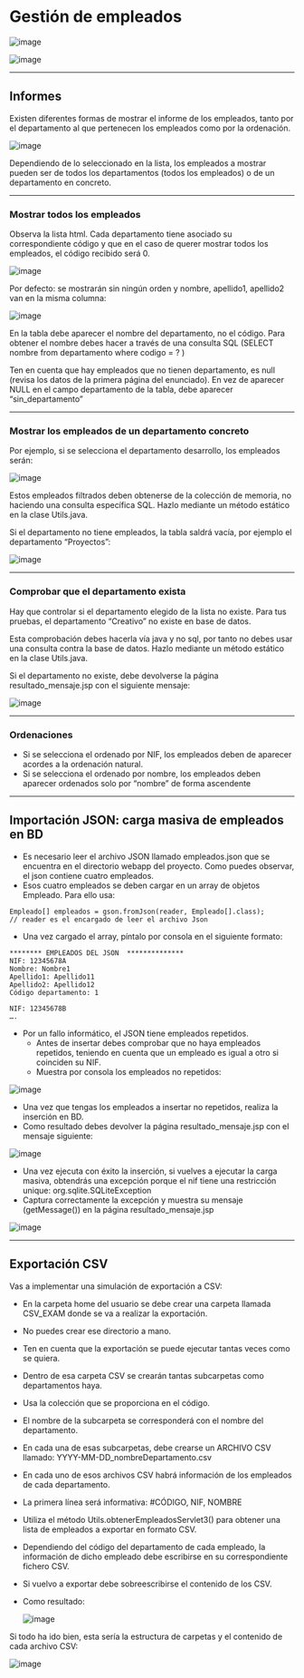 # Gestión de empleados

![image](https://github.com/profeMelola/Programacion-08-2023-24/assets/91023374/e26aec01-9fbf-4f84-b4d5-de9372e5a524)

![image](https://github.com/profeMelola/Programacion-08-2023-24/assets/91023374/689abe5d-92c1-4091-a940-fb7846733094)

___
## Informes

Existen diferentes formas de mostrar el informe de los empleados, tanto por el departamento al que pertenecen los empleados como por la ordenación.

![image](https://github.com/profeMelola/Programacion-08-2023-24/assets/91023374/eda06ade-18f4-48a9-967c-d9d0db1d1525)

Dependiendo de lo seleccionado en la lista, los empleados a mostrar pueden ser de todos los departamentos (todos los empleados) o de un departamento en concreto.

___
### Mostrar todos los empleados

Observa la lista html. Cada departamento tiene asociado su correspondiente código y que en el caso de querer mostrar todos los empleados, el código recibido será 0.

![image](https://github.com/profeMelola/Programacion-08-2023-24/assets/91023374/24c29951-e859-4514-8bd2-613889ddcbf5)

Por defecto: se mostrarán sin ningún orden y nombre, apellido1, apellido2 van en la misma columna:

![image](https://github.com/profeMelola/Programacion-08-2023-24/assets/91023374/3afd18ab-02a8-4ae0-8c1f-53a2b8bd1a18)

En la tabla debe aparecer el nombre del departamento, no el código. Para obtener el nombre debes hacer a través de una consulta SQL (SELECT nombre from departamento where codigo = ? )

Ten en cuenta que hay empleados que no tienen departamento, es null  (revisa los datos de la primera página del enunciado). En vez de aparecer NULL en el campo departamento de la tabla, debe aparecer “sin_departamento”

___
### Mostrar los empleados de un departamento concreto

Por ejemplo, si se selecciona el departamento desarrollo, los empleados serán:

![image](https://github.com/profeMelola/Programacion-08-2023-24/assets/91023374/4d428402-34e9-4e54-a339-11b9232cbfb2)

Estos empleados filtrados deben obtenerse de la colección de memoria, no haciendo una consulta específica SQL. Hazlo mediante un método estático en la clase Utils.java.

Si el departamento no tiene empleados, la tabla saldrá vacía, por ejemplo el departamento “Proyectos”:

![image](https://github.com/profeMelola/Programacion-08-2023-24/assets/91023374/362e0ef0-9274-4b5b-ad6a-cf1e26f0062d)

___
### Comprobar que el departamento exista

Hay que controlar si el departamento elegido de la lista no existe. Para tus pruebas, el departamento “Creativo” no existe en base de datos. 

Esta comprobación debes hacerla vía java y no sql, por tanto no debes usar una consulta contra la base de datos. Hazlo mediante un método estático en la clase Utils.java. 

Si el departamento no existe, debe devolverse la página resultado_mensaje.jsp con el siguiente mensaje: 

![image](https://github.com/profeMelola/Programacion-08-2023-24/assets/91023374/61fe2a09-463b-4c5f-b0a2-86e6d5a5c95f)

___
### Ordenaciones

- Si se selecciona el ordenado por NIF, los empleados deben de aparecer acordes a la ordenación natural.
- Si se selecciona el ordenado por nombre, los empleados deben aparecer ordenados solo por “nombre” de forma ascendente

___
## Importación JSON: carga masiva de empleados en BD

- Es necesario leer el archivo JSON llamado empleados.json que se encuentra en el directorio webapp del proyecto. Como puedes observar, el json contiene cuatro empleados.
- Esos cuatro empleados se deben cargar en un array de objetos Empleado. Para ello usa:
```
Empleado[] empleados = gson.fromJson(reader, Empleado[].class); 
// reader es el encargado de leer el archivo Json
```
- Una vez cargado el array, píntalo por consola en el siguiente formato:
  
```
******** EMPLEADOS DEL JSON  **************
NIF: 12345678A
Nombre: Nombre1
Apellido1: Apellido11
Apellido2: Apellido12
Código departamento: 1

NIF: 12345678B
….
```

- Por un fallo informático, el JSON tiene empleados repetidos. 
    - Antes de insertar debes comprobar que no haya empleados repetidos, teniendo en cuenta que un empleado es igual a otro si coinciden su NIF.
    - Muestra por consola los empleados no repetidos:

![image](https://github.com/profeMelola/Programacion-08-2023-24/assets/91023374/02b78229-246f-45a0-ad87-6cb909658cfd)

- Una vez que tengas los empleados a insertar no repetidos, realiza la inserción en BD.
- Como resultado debes devolver la página resultado_mensaje.jsp con el mensaje siguiente:

![image](https://github.com/profeMelola/Programacion-08-2023-24/assets/91023374/54d8c691-4610-4fc0-869c-93ba6cd6ac0f)

- Una vez ejecuta con éxito la inserción, si vuelves a ejecutar la carga masiva, obtendrás una excepción porque el nif tiene una restricción unique: org.sqlite.SQLiteException
- Captura correctamente la excepción y muestra su mensaje (getMessage())  en la página resultado_mensaje.jsp
  
![image](https://github.com/profeMelola/Programacion-08-2023-24/assets/91023374/b9c99087-37a6-4407-9f17-8fb09253ea49)


___
## Exportación CSV

Vas a implementar una simulación de exportación a CSV:

- En la carpeta home del usuario se debe crear una carpeta llamada CSV_EXAM donde se va a realizar la exportación.
- No puedes crear ese directorio a mano. 
- Ten en cuenta que la exportación se puede ejecutar tantas veces como se quiera. 
- Dentro de esa carpeta CSV se crearán tantas subcarpetas como departamentos haya.
- Usa la colección que se proporciona en el código. 
- El nombre de la subcarpeta se corresponderá con el nombre del departamento. 
- En cada una de esas subcarpetas, debe crearse un ARCHIVO CSV llamado: YYYY-MM-DD_nombreDepartamento.csv
- En cada uno de esos archivos CSV habrá información de los empleados de cada departamento. 
- La primera línea será informativa: #CÓDIGO, NIF, NOMBRE
- Utiliza el método Utils.obtenerEmpleadosServlet3() para obtener una lista de empleados a exportar en formato CSV.
- Dependiendo del código del departamento de cada empleado, la información de dicho empleado debe escribirse en su correspondiente fichero CSV.
- Si vuelvo a exportar debe sobreescribirse el contenido de los CSV.
- Como resultado:

  ![image](https://github.com/profeMelola/Programacion-08-2023-24/assets/91023374/508006c7-886c-466e-9b92-b55780184d77)


Si todo ha ido bien, esta sería la estructura de carpetas y el contenido de cada archivo CSV:

![image](https://github.com/profeMelola/Programacion-08-2023-24/assets/91023374/c552d151-47c9-48c5-b933-9911d0ecf948)
